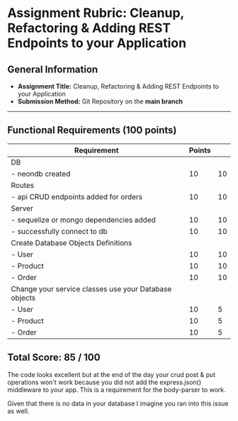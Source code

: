 # Assignment Rubric: Cleanup, Refactoring & Adding REST Endpoints to your Application

## General Information

- **Assignment Title:** Cleanup, Refactoring & Adding REST Endpoints to your Application
- **Submission Method:** Git Repository on the **main branch**

---

## Functional Requirements (100 points)

| Requirement                                           | Points |    |
| ----------------------------------------------------- | ------ |----|
| DB                                                    |        |    |
| - neondb created                                      | 10     | 10 |
| Routes                                                |        |    |
| - api CRUD endpoints added for orders                 | 10     | 10 |
| Server                                                |        |    |
| - sequelize or mongo dependencies added               | 10     | 10 |
| - successfully connect to db                          | 10     | 10 |
| Create Database Objects Definitions                   |        |    |
| - User                                                | 10     | 10 |
| - Product                                             | 10     | 10 |
| - Order                                               | 10     | 10 |
| Change your service classes use your Database objects |        |    |
| - User                                                | 10     | 5  |
| - Product                                             | 10     | 5  |
| - Order                                               | 10     | 5  |

## Total Score: 85 / 100

The code looks excellent but at the end of the day your crud post & put operations
won't work because you did not add the express.json() middleware to your
app. This is a requirement for the body-parser to work.  

Given that there is no data in your database I imagine you ran into this issue
as well.



